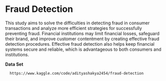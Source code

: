 # Fraud Detection

This study aims to solve the difficulties in detecting fraud in consumer transactions and analyze
more efficient strategies for successfully preventing fraud. Financial institutions may limit financial
losses, safeguard their brand, and improve customer contentment by creating effective fraud detection
procedures. Effective fraud detection also helps keep financial systems secure and reliable, which is
advantageous to both consumers and institutions. 



**Data Set**
```bash
  https://www.kaggle.com/code/adityashakya2454/fraud-detection
```
